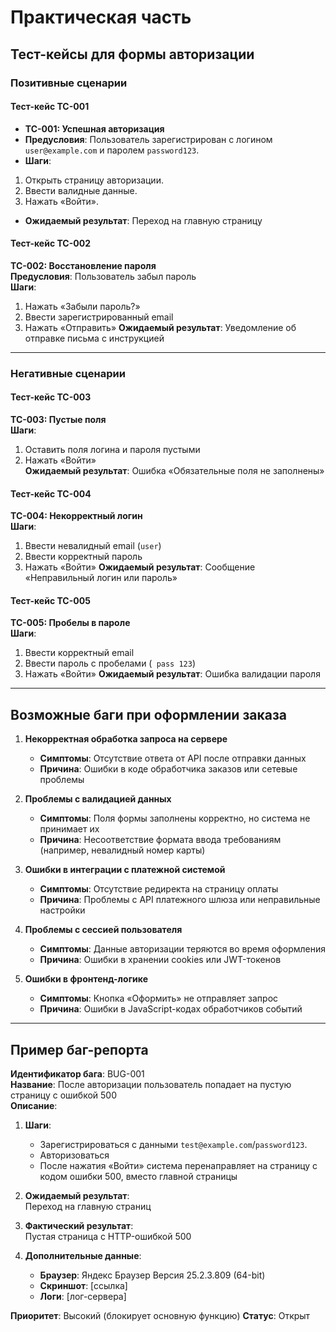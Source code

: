 # Практическая часть

## Тест-кейсы для формы авторизации

### **Позитивные сценарии**

#### Тест-кейс TC-001 

- **TC-001: Успешная авторизация**  
- **Предусловия**: Пользователь зарегистрирован с логином `user@example.com` и паролем `password123`.
- **Шаги**:  
1. Открыть страницу авторизации.
2. Ввести валидные данные.
3. Нажать «Войти».
- **Ожидаемый результат**: Переход на главную страницу


#### Тест-кейс TC-002 

**TC-002: Восстановление пароля**  
**Предусловия**: Пользователь забыл пароль  
**Шаги**:  
1. Нажать «Забыли пароль?»
2. Ввести зарегистрированный email 
3. Нажать «Отправить» 
**Ожидаемый результат**: Уведомление об отправке письма с инструкцией

---

### **Негативные сценарии**

#### Тест-кейс TC-003

**TC-003: Пустые поля**  
**Шаги**:  
1. Оставить поля логина и пароля пустыми  
2. Нажать «Войти»  
**Ожидаемый результат**: Ошибка «Обязательные поля не заполнены» 

#### Тест-кейс TC-004

**TC-004: Некорректный логин**  
**Шаги**:  
1. Ввести невалидный email (`user`)  
2. Ввести корректный пароль  
3. Нажать «Войти» 
**Ожидаемый результат**: Сообщение «Неправильный логин или пароль»

#### Тест-кейс TC-005

**TC-005: Пробелы в пароле**  
**Шаги**:  
1. Ввести корректный email  
2. Ввести пароль с пробелами (` pass 123`) 
3. Нажать «Войти» 
**Ожидаемый результат**: Ошибка валидации пароля  

---

## Возможные баги при оформлении заказа

1. **Некорректная обработка запроса на сервере**  
   - **Симптомы**: Отсутствие ответа от API после отправки данных 
   - **Причина**: Ошибки в коде обработчика заказов или сетевые проблемы

2. **Проблемы с валидацией данных**  
   - **Симптомы**: Поля формы заполнены корректно, но система не принимает их  
   - **Причина**: Несоответствие формата ввода требованиям (например, невалидный номер карты)

3. **Ошибки в интеграции с платежной системой**  
   - **Симптомы**: Отсутствие редиректа на страницу оплаты
   - **Причина**: Проблемы с API платежного шлюза или неправильные настройки

4. **Проблемы с сессией пользователя**  
   - **Симптомы**: Данные авторизации теряются во время оформления
   - **Причина**: Ошибки в хранении cookies или JWT-токенов

5. **Ошибки в фронтенд-логике**  
   - **Симптомы**: Кнопка «Оформить» не отправляет запрос
   - **Причина**: Ошибки в JavaScript-кодах обработчиков событий

---

## Пример баг-репорта

**Идентификатор бага**: BUG-001  
**Название**: После авторизации пользователь попадает на пустую страницу с ошибкой 500  
**Описание**:  
1. **Шаги**:  
   - Зарегистрироваться с данными `test@example.com`/`password123`.  
   - Авторизоваться  
   - После нажатия «Войти» система перенаправляет на страницу с кодом ошибки 500, вместо главной страницы

2. **Ожидаемый результат**:  
   Переход на главную страниц

3. **Фактический результат**:  
   Пустая страница с HTTP-ошибкой 500

4. **Дополнительные данные**:  
   - **Браузер**: Яндекс Браузер Версия 25.2.3.809 (64-bit)  
   - **Скриншот**: [ссылка]
   - **Логи**: [лог-сервера] 

**Приоритет**: Высокий (блокирует основную функцию)
**Статус**: Открыт 
